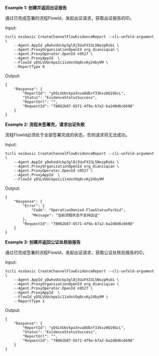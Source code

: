 **Example 1: 创建并返回出证报告**

通过已完成签署的流程FlowId，发起出证请求，获取出证报告的ID。

Input: 

```
tccli essbasic CreateChannelFlowEvidenceReport --cli-unfold-argument  \
    --Agent.AppId yDwhxUUckp3gl8j5UuFX33LSNozpRsbi \
    --Agent.ProxyOrganizationOpenId org_dianziqian \
    --Agent.ProxyOperator.OpenId n9527 \
    --Agent.ProxyAppId  \
    --FlowId yDSLVUUckpo1c11xUxtOq8cvKy24by9M \
    --ReportType 0
```

Output: 
```
{
    "Response": {
        "ReportId": "yDSLVUUckpo3nva8UEnf33kvzHQ19GcL",
        "Status": "EvidenceStatusSuccess",
        "ReportUrl": "",
        "RequestId": "78062b87-6571-4f9a-b7a2-ba2d8d6c6698"
    }
}
```

**Example 2: 流程未签署完，请求出证失败**

流程FlowId必须处于全部签署完成的状态，否则请求将无法成功。

Input: 

```
tccli essbasic CreateChannelFlowEvidenceReport --cli-unfold-argument  \
    --Agent.AppId yDwhxUUckp3gl8j5UuFX33LSNozpRsbi \
    --Agent.ProxyOrganizationOpenId org_dianziqian \
    --Agent.ProxyOperator.OpenId n9527 \
    --Agent.ProxyAppId  \
    --FlowId yDSLVUUckpo1c11xUxtOq8cvKy24by9M
```

Output: 
```
{
    "Response": {
        "Error": {
            "Code": "OperationDenied.FlowStatusForbid",
            "Message": "当前流程状态不支持出证"
        },
        "RequestId": "78062b87-6571-4f9a-b7a2-ba2d8d6c6698"
    }
}
```

**Example 3: 创建并返回公证处核验报告**

通过已完成签署的流程FlowId，发起出证请求，获取公证处核验报告的ID。

Input: 

```
tccli essbasic CreateChannelFlowEvidenceReport --cli-unfold-argument  \
    --Agent.AppId yDwhxUUckp3gl8j5UuFX33LSNozpRsbi \
    --Agent.ProxyOrganizationOpenId org_dianziqian \
    --Agent.ProxyOperator.OpenId n9527 \
    --Agent.ProxyAppId  \
    --FlowId yDSLVUUckpo1c11xUxtOq8cvKy24by9M \
    --ReportType 1
```

Output: 
```
{
    "Response": {
        "ReportId": "yDSLVUUckpo3nva8UEnf33kvzHQ19GcL",
        "Status": "EvidenceStatusSuccess",
        "ReportUrl": "",
        "RequestId": "78062b87-6571-4f9a-b7a2-ba2d8d6c6698"
    }
}
```

